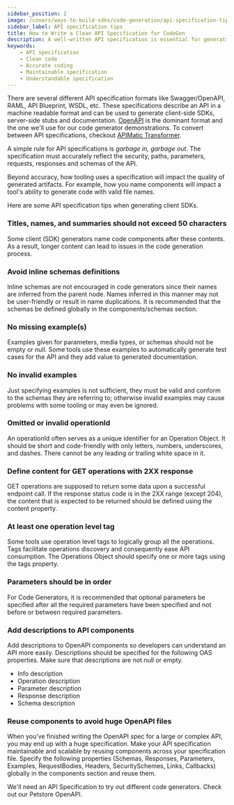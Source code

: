 ```yaml
---
sidebar_position: 2
image: /covers/ways-to-build-sdks/code-generation/api-specification-tips.png
sidebar_label: API specification tips
title: How to Write a Clean API Specification for CodeGen
description: A well-written API specification is essential for generating accurate and reliable SDK code. Here are some tips to help you write a clean, understandable, and maintainable specification.
keywords:
    - API specification
    - Clean code
    - Accurate coding
    - Maintainable specification
    - Understandable specification
---
```



There are several different API specification formats like Swagger/OpenAPI, RAML, API Blueprint, WSDL, etc. These specifications describe an API in a machine readable format and can be used to generate client-side SDKs, server-side stubs and documentation. [OpenAPI](https://swagger.io/specification/) is the dominant format and the one we'll use for our code generator demonstrations. To convert between API specifications, checkout [APIMatic Transformer](https://www.apimatic.io/transformer/?utm_source=sdksio&utm_medium=referral).


A simple rule for API specifications is *garbage in, garbage out*. The specification must accurately reflect the security, paths, parameters, requests, responses and schemas of the API. 

Beyond accuracy, how tooling uses a specification will impact the quality of generated artifacts. For example, how you name components will impact a tool's ability to generate code with valid file names.

Here are some API specification tips when generating client SDKs.

### Titles, names, and summaries should not exceed 50 characters
Some client (SDK) generators name code components after these contents. As a result, longer content can lead to issues in the code generation process.

### Avoid inline schemas definitions
Inline schemas are not encouraged in code generators since their names are inferred from the parent node. Names inferred in this manner may not be user-friendly or result in name duplications. It is recommended that the schemas be defined globally in the components/schemas section.

### No missing example(s)
Examples given for parameters, media types, or schemas should not be empty or  null. Some tools use these examples to automatically generate test cases for the API and they add value to generated documentation.

### No invalid examples
 Just specifying examples is not sufficient, they must be valid and conform to the schemas they are referring to; otherwise invalid examples may cause problems with some tooling or may even be ignored. 

### Omitted or invalid operationId
 An operationId often serves as a unique identifier for an Operation Object. It should be short and code-friendly with only letters, numbers, underscores, and dashes. There cannot be any leading or trailing white space in it.

### Define content for GET operations with 2XX response
 GET operations are supposed to return some data upon a successful endpoint call. If the response status code is in the 2XX range (except 204), the content that is expected to be returned should be defined using the content property.

### At least one operation level tag
 Some tools use operation level tags to logically group all the operations. Tags facilitate operations discovery and consequently ease API consumption. The Operations Object should specify one or more tags using the tags property.

### Parameters should be in order
 For Code Generators, it is recommended that optional parameters be specified after all the required parameters have been specified and not before or between required parameters.

### Add descriptions to API components
 Add descriptions to OpenAPI components so developers can understand an  API more easily. Descriptions should be specified for the following OAS properties. Make sure that descriptions are not null or empty.
 * Info description
 * Operation description
 * Parameter description
 * Response description
 * Schema description

###  Reuse components to avoid huge OpenAPI files
 When you’ve finished writing the OpenAPI spec for a large or complex API, you may end up with a huge specification. Make your API specification maintainable and scalable by reusing components across your specification file. Specify the following properties (Schemas, Responses, Parameters, Examples, RequestBodies, Headers, SecuritySchemes, Links, Callbacks)  globally in the components section and reuse them. 

We'll need an API Specification to try out different code generators. Check out our Petstore OpenAPI.
